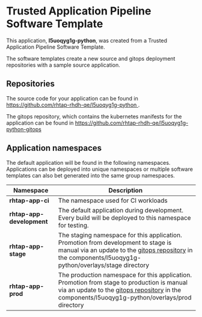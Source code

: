 # Trusted Application Pipeline Software Template

This application, **l5uoqyg1g-python**, was created from a Trusted Application Pipeline Software Template.

The software templates create a new source and gitops deployment repositories with a sample source application. 

## Repositories

The source code for your application can be found in [https://github.com/rhtap-rhdh-qe/l5uoqyg1g-python ](https://github.com/rhtap-rhdh-qe/l5uoqyg1g-python ).
 
The gitops repository, which contains the kubernetes manifests for the application can be found in 
[https://github.com/rhtap-rhdh-qe/l5uoqyg1g-python-gitops ](https://github.com/rhtap-rhdh-qe/l5uoqyg1g-python-gitops ) 

## Application namespaces 

The default application will be found in the following namespaces. Applications can be deployed into unique namespaces or multiple software templates can also bet generated into the same group namespaces.  

|  Namespace   |  Description   |  
| -------- | -------- |
| **rhtap-app-ci** | The namespace used for CI workloads |
| **rhtap-app-development** | The default application during development. Every build will be deployed to this namespace for testing. |
| **rhtap-app-stage** | The staging namespace for this application. Promotion from development to stage is manual via an update to the [gitops repository](https://github.com/rhtap-rhdh-qe/l5uoqyg1g-python-gitops ) in the components/l5uoqyg1g-python/overlays/stage directory |
| **rhtap-app-prod** | The production namespace for this application. Promotion from stage to production is manual via an update to the [gitops repository](https://github.com/rhtap-rhdh-qe/l5uoqyg1g-python-gitops ) in the components/l5uoqyg1g-python/overlays/prod directory |